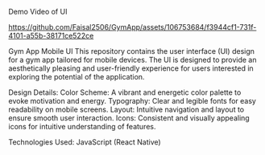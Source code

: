 Demo Video of UI


https://github.com/Faisal2506/GymApp/assets/106753684/f3944cf1-731f-4101-a55b-38171ce522ce

Gym App Mobile UI
This repository contains the user interface (UI) design for a gym app tailored for mobile devices. The UI is designed to provide an aesthetically pleasing and user-friendly experience for users interested in exploring the potential of the application.

Design Details:
Color Scheme: A vibrant and energetic color palette to evoke motivation and energy.
Typography: Clear and legible fonts for easy readability on mobile screens.
Layout: Intuitive navigation and layout to ensure smooth user interaction.
Icons: Consistent and visually appealing icons for intuitive understanding of features.

Technologies Used:
JavaScript (React Native)
